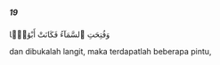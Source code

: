 ##### 19

<span class="ayah">وَفُتِحَتِ ٱلسَّمَآءُ فَكَانَتْ أَبْوَٰبًۭا</span>

<span class="ayah_translation">dan dibukalah langit, maka terdapatlah beberapa pintu,</span>
